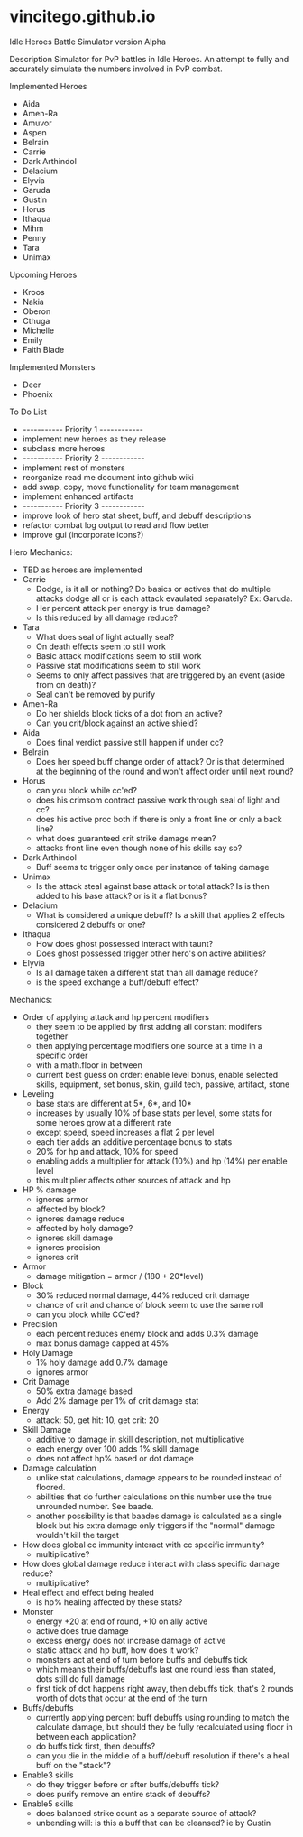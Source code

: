 # vincitego.github.io
Idle Heroes Battle Simulator version Alpha


Description
  Simulator for PvP battles in Idle Heroes. An attempt to fully and accurately simulate the numbers involved in PvP combat.
  
  
Implemented Heroes
  * Aida
  * Amen-Ra
  * Amuvor
  * Aspen
  * Belrain
  * Carrie
  * Dark Arthindol
  * Delacium
  * Elyvia
  * Garuda
  * Gustin
  * Horus
  * Ithaqua
  * Mihm
  * Penny
  * Tara
  * Unimax
  
  
Upcoming Heroes
  * Kroos
  * Nakia
  * Oberon
  * Cthuga
  * Michelle
  * Emily
  * Faith Blade
  
  
Implemented Monsters
  * Deer
  * Phoenix

  
To Do List
  * ----------- Priority 1 ------------
  * implement new heroes as they release
  * subclass more heroes
  * ----------- Priority 2 ------------
  * implement rest of monsters
  * reorganize read me document into github wiki
  * add swap, copy, move functionality for team management
  * implement enhanced artifacts
  * ----------- Priority 3 ------------
  * improve look of hero stat sheet, buff, and debuff descriptions
  * refactor combat log output to read and flow better
  * improve gui (incorporate icons?)
  
  
Hero Mechanics:
  * TBD as heroes are implemented
  * Carrie
    + Dodge, is it all or nothing? Do basics or actives that do multiple attacks dodge all or is each attack evaulated separately? Ex: Garuda.
    + Her percent attack per energy is true damage?
    + Is this reduced by all damage reduce?
  * Tara
    + What does seal of light actually seal?
    + On death effects seem to still work
    + Basic attack modifications seem to still work
    + Passive stat modifications seem to still work
    + Seems to only affect passives that are triggered by an event (aside from on death)?
    + Seal can't be removed by purify
  * Amen-Ra
    + Do her shields block ticks of a dot from an active?
    + Can you crit/block against an active shield?
  * Aida
    + Does final verdict passive still happen if under cc?
  * Belrain
    + Does her speed buff change order of attack? Or is that determined at the beginning of the round and won't affect order until next round?
  * Horus
    + can you block while cc'ed?
    + does his crimsom contract passive work through seal of light and cc?
    + does his active proc both if there is only a front line or only a back line?
    + what does guaranteed crit strike damage mean?
    + attacks front line even though none of his skills say so?
  * Dark Arthindol
    + Buff seems to trigger only once per instance of taking damage
  * Unimax
    + Is the attack steal against base attack or total attack? Is is then added to his base attack? or is it a flat bonus?
  * Delacium
    + What is considered a unique debuff? Is a skill that applies 2 effects considered 2 debuffs or one?
  * Ithaqua
    + How does ghost possessed interact with taunt?
    + Does ghost possessed trigger other hero's on active abilities?
  * Elyvia
    + Is all damage taken a different stat than all damage reduce?
    + is the speed exchange a buff/debuff effect?
    

Mechanics:
  * Order of applying attack and hp percent modifiers
    + they seem to be applied by first adding all constant modifers together
    + then applying percentage modifiers one source at a time in a specific order 
    + with a math.floor in between
    + current best guess on order: enable level bonus, enable selected skills, equipment, set bonus, skin, guild tech, passive, artifact, stone
  * Leveling
    + base stats are different at 5*, 6*, and 10*
    + increases by usually 10% of base stats per level, some stats for some heroes grow at a different rate
    + except speed, speed increases a flat 2 per level
    + each tier adds an additive percentage bonus to stats
    + 20% for hp and attack, 10% for speed
    + enabling adds a multiplier for attack (10%) and hp (14%) per enable level
    + this multiplier affects other sources of attack and hp
  * HP % damage
    + ignores armor
    + affected by block?
    + ignores damage reduce
    + affected by holy damage?
    + ignores skill damage
    + ignores precision
    + ignores crit
  * Armor
    + damage mitigation = armor / (180 + 20*level)
  * Block
    + 30% reduced normal damage, 44% reduced crit damage
    + chance of crit and chance of block seem to use the same roll
    + can you block while CC'ed?
  * Precision
    + each percent reduces enemy block and adds 0.3% damage 
    + max bonus damage capped at 45%
  * Holy Damage
    + 1% holy damage add 0.7% damage
    + ignores armor
  * Crit Damage
    + 50% extra damage based
    + Add 2% damage per 1% of crit damage stat
  * Energy
    + attack: 50, get hit: 10, get crit: 20
  * Skill Damage
    + additive to damage in skill description, not multiplicative
    + each energy over 100 adds 1% skill damage
    + does not affect hp% based or dot damage
  * Damage calculation
    + unlike stat calculations, damage appears to be rounded instead of floored.
    + abilities that do further calculations on this number use the true unrounded number. See baade.
    + another possibility is that baades damage is calculated as a single block but his extra damage only triggers if the "normal" damage wouldn't kill the target
  * How does global cc immunity interact with cc specific immunity?
    + multiplicative?
  * How does global damage reduce interact with class specific damage reduce?
    + multiplicative?
  * Heal effect and effect being healed
    + is hp% healing affected by these stats?
  * Monster 
    + energy +20 at end of round, +10 on ally active
    + active does true damage
    + excess energy does not increase damage of active
    + static attack and hp buff, how does it work?
    + monsters act at end of turn before buffs and debuffs tick
    + which means their buffs/debuffs last one round less than stated, dots still do full damage
    + first tick of dot happens right away, then debuffs tick, that's 2 rounds worth of dots that occur at the end of the turn
  * Buffs/debuffs
    + currently applying percent buff debuffs using rounding to match the calculate damage, but should they be fully recalculated using floor in between each application?
    + do buffs tick first, then debuffs?
    + can you die in the middle of a buff/debuff resolution if there's a heal buff on the "stack"?
  * Enable3 skills
    + do they trigger before or after buffs/debuffs tick?
    + does purify remove an entire stack of debuffs?
  * Enable5 skills
    + does balanced strike count as a separate source of attack?
    + unbending will: is this a buff that can be cleansed? ie by Gustin